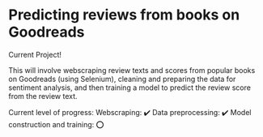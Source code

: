 # Predicting reviews from books on Goodreads

Current Project!

This will involve webscraping review texts and scores from popular books on Goodreads
(using Selenium), cleaning and preparing the data for sentiment analysis, and then training
a model to predict the review score from the review text.

Current level of progress:
Webscraping: :heavy_check_mark:
Data preprocessing: :heavy_check_mark:
Model construction and training: :o:
